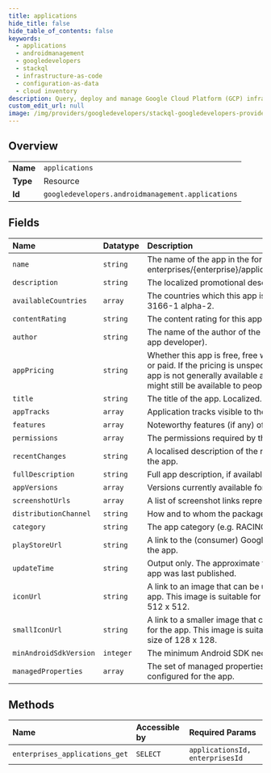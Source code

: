 ```yaml
---
title: applications
hide_title: false
hide_table_of_contents: false
keywords:
  - applications
  - androidmanagement
  - googledevelopers    
  - stackql
  - infrastructure-as-code
  - configuration-as-data
  - cloud inventory
description: Query, deploy and manage Google Cloud Platform (GCP) infrastructure and resources using SQL
custom_edit_url: null
image: /img/providers/googledevelopers/stackql-googledevelopers-provider-featured-image.png
---
```

  
    

## Overview
<table><tbody>
<tr><td><b>Name</b></td><td><code>applications</code></td></tr>
<tr><td><b>Type</b></td><td>Resource</td></tr>
<tr><td><b>Id</b></td><td><code>googledevelopers.androidmanagement.applications</code></td></tr>
</tbody></table>

## Fields
| Name | Datatype | Description |
|:-----|:---------|:------------|
| `name` | `string` | The name of the app in the form enterprises/&#123;enterprise&#125;/applications/&#123;package_name&#125;. |
| `description` | `string` | The localized promotional description, if available. |
| `availableCountries` | `array` | The countries which this app is available in as per ISO 3166-1 alpha-2. |
| `contentRating` | `string` | The content rating for this app. |
| `author` | `string` | The name of the author of the apps (for example, the app developer). |
| `appPricing` | `string` | Whether this app is free, free with in-app purchases, or paid. If the pricing is unspecified, this means the app is not generally available anymore (even though it might still be available to people who own it). |
| `title` | `string` | The title of the app. Localized. |
| `appTracks` | `array` | Application tracks visible to the enterprise. |
| `features` | `array` | Noteworthy features (if any) of this app. |
| `permissions` | `array` | The permissions required by the app. |
| `recentChanges` | `string` | A localised description of the recent changes made to the app. |
| `fullDescription` | `string` | Full app description, if available. |
| `appVersions` | `array` | Versions currently available for this app. |
| `screenshotUrls` | `array` | A list of screenshot links representing the app. |
| `distributionChannel` | `string` | How and to whom the package is made available. |
| `category` | `string` | The app category (e.g. RACING, SOCIAL, etc.) |
| `playStoreUrl` | `string` | A link to the (consumer) Google Play details page for the app. |
| `updateTime` | `string` | Output only. The approximate time (within 7 days) the app was last published. |
| `iconUrl` | `string` | A link to an image that can be used as an icon for the app. This image is suitable for use up to a pixel size of 512 x 512. |
| `smallIconUrl` | `string` | A link to a smaller image that can be used as an icon for the app. This image is suitable for use up to a pixel size of 128 x 128. |
| `minAndroidSdkVersion` | `integer` | The minimum Android SDK necessary to run the app. |
| `managedProperties` | `array` | The set of managed properties available to be pre-configured for the app. |
## Methods
| Name | Accessible by | Required Params |
|:-----|:--------------|:----------------|
| `enterprises_applications_get` | `SELECT` | `applicationsId, enterprisesId` |
